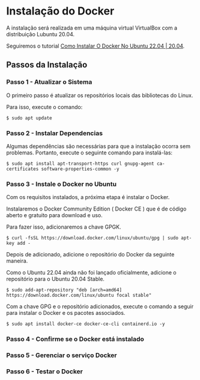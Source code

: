 # Instalação do Docker # 

>
A instalação será realizada em uma máquina virtual VirtualBox com a distribuição Lubuntu 20.04.
>
>
Seguiremos o tutorial [Como Instalar O Docker No Ubuntu 22.04 | 20.04](https://cloudcone.com/docs/article/how-to-install-docker-on-ubuntu-22-04-20-04/).
>

## Passos da Instalação ##

### Passo 1 - Atualizar o Sistema ### 
>
O primeiro passo é atualizar os repositórios locais das bibliotecas do Linux. 
>
>
Para isso, execute o comando:
>
>
`$ sudo apt update`
>
### Passo 2 - Instalar Dependencias ###
>
Algumas dependências são necessárias para que a instalação ocorra sem problemas. 
Portanto, execute o seguinte comando para instalá-las:
>
>
`$ sudo apt install apt-transport-https curl gnupg-agent ca-certificates software-properties-common -y`
>
### Passo 3 - Instale o Docker no Ubuntu ###
>
Com os requisitos instalados, a próxima etapa é instalar o Docker. 
>
>
Instalaremos o Docker Community Edition ( Docker CE ) que é de código aberto e gratuito para download e uso.
>
>
Para fazer isso, adicionaremos a chave GPGK.
>
>
`$ curl -fsSL https://download.docker.com/linux/ubuntu/gpg | sudo apt-key add -`
>
Depois de adicionado, adicione o repositório do Docker da seguinte maneira.
>
>
Como o Ubuntu 22.04 ainda não foi lançado oficialmente, adicione o repositório 
para o Ubuntu 20.04 Stable.
>
>
`$ sudo add-apt-repository "deb [arch=amd64] https://download.docker.com/linux/ubuntu focal stable" `
>
>
Com a chave GPG e o repositório adicionados, execute o comando a seguir para instalar 
o Docker e os pacotes associados.
>
>
`$ sudo apt install docker-ce docker-ce-cli containerd.io -y`
>
>
### Passo 4 - Confirme se o Docker está instalado ###

### Passo 5 - Gerenciar o serviço Docker ###

### Passo 6 - Testar o Docker ###



